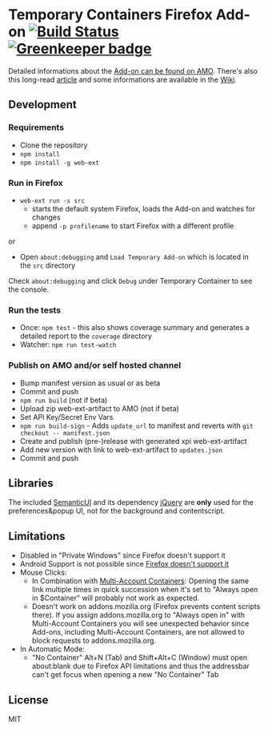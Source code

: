 # Temporary Containers Firefox Add-on [![Build Status](https://travis-ci.org/stoically/temporary-containers.svg?branch=master)](https://travis-ci.org/stoically/temporary-containers) [![Greenkeeper badge](https://badges.greenkeeper.io/stoically/temporary-containers.svg)](https://greenkeeper.io/)

Detailed informations about the [Add-on can be found on AMO](https://addons.mozilla.org/firefox/addon/temporary-containers/). There's also this long-read [article](https://medium.com/@stoically/enhance-your-privacy-in-firefox-with-temporary-containers-33925cd6cd21) and some informations are available in the [Wiki](https://github.com/stoically/temporary-containers/wiki).

## Development

### Requirements

* Clone the repository
* `npm install`
* `npm install -g web-ext`

### Run in Firefox

* `web-ext run -s src`
    * starts the default system Firefox, loads the Add-on and watches for changes
    * append `-p profilename` to start Firefox with a different profile

or

* Open `about:debugging` and `Load Temporary Add-on` which is located in the `src` directory


Check `about:debugging` and click `Debug` under Temporary Container to see the console.


### Run the tests

* Once: `npm test` - this also shows coverage summary and generates a detailed report to the `coverage` directory
* Watcher: `npm run test-watch`


### Publish on AMO and/or self hosted channel

* Bump manifest version as usual or as beta
* Commit and push
* `npm run build` (not if beta)
* Upload zip web-ext-artifact to AMO (not if beta)
* Set API Key/Secret Env Vars
* `npm run build-sign` - Adds `update_url` to manifest and reverts with `git checkout -- manifest.json`
* Create and publish (pre-)release with generated xpi web-ext-artifact
* Add new version with link to web-ext-artifact to `updates.json`
* Commit and push


## Libraries
The included [SemanticUI](https://semantic-ui.com/) and its dependency [jQuery](https://jquery.com/) are **only** used for the preferences&popup UI, not for the background and contentscript.


## Limitations
* Disabled in "Private Windows" since Firefox doesn't support it
* Android Support is not possible since [Firefox doesn't support it](https://bugzilla.mozilla.org/show_bug.cgi?id=1398097)
* Mouse Clicks:
  * In Combination with [Multi-Account Containers](https://github.com/mozilla/multi-account-containers): Opening the same link multiple times in quick succession when it's set to "Always open in $Container" will probably not work as expected.
  * Doesn't work on addons.mozilla.org (Firefox prevents content scripts there). If you assign addons.mozilla.org to "Always open in" with Multi-Account Containers you will see unexpected behavior since Add-ons, including Multi-Account Containers, are not allowed to block requests to addons.mozilla.org.
* In Automatic Mode:
  * "No Container" Alt+N (Tab) and Shift+Alt+C (Window) must open about:blank due to Firefox API limitations and thus the addressbar can't get focus when opening a new "No Container" Tab


## License

MIT
